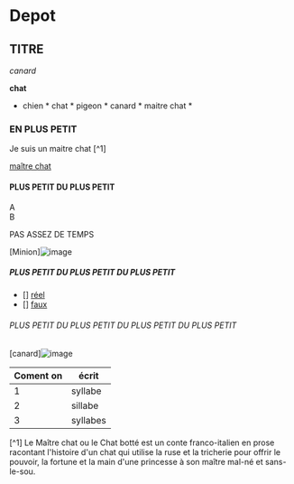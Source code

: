 # Depot
## TITRE
*canard*

**chat**

* chien * chat * pigeon * canard * maitre chat *
### EN PLUS PETIT
<p>Je suis un maitre chat [^1] </p>

[maître chat](https://fr.wikipedia.org/wiki/Le_Ma%C3%AEtre_chat_ou_le_Chat_bott%C3%A9)


#### PLUS PETIT DU PLUS PETIT
<p> A <br> B </p>
<p> PAS ASSEZ DE TEMPS </p>

[Minion]![image](http://octodex.github.com/images/minion.png)

##### PLUS PETIT DU PLUS PETIT DU PLUS PETIT

- [] [réel](#réel)
- [] [faux](#faux)

###### PLUS PETIT DU PLUS PETIT DU PLUS PETIT DU PLUS PETIT
[canard]![image](https://user-images.githubusercontent.com/92589181/137509664-7fdcf4c7-c0f0-43a4-bb41-e16a0bc319d5.png)

| Coment on | écrit |
| --- | --- |
| 1  | syllabe |
| 2 | sillabe |
| 3    | syllabes |


[^1] Le Maître chat ou le Chat botté est un conte franco-italien en prose racontant l'histoire d'un chat qui utilise la ruse et la tricherie pour offrir le pouvoir, la fortune et la main d'une princesse à son maître mal-né et sans-le-sou.
